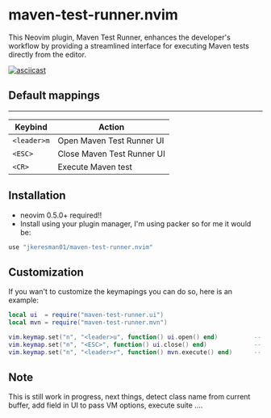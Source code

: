 # maven-test-runner.nvim

This Neovim plugin, Maven Test Runner, enhances the developer's workflow by providing a streamlined interface for executing Maven tests directly from the editor.

[![asciicast](https://asciinema.org/a/C8J48tR7BHjfxHN0lViMFURC7.svg)](https://asciinema.org/a/C8J48tR7BHjfxHN0lViMFURC7)

## Default mappings ##
***
| Keybind       | Action                          |
|---------------|---------------------------------|
| `<leader>m`   | Open Maven Test Runner UI       |
| `<ESC>`       | Close Maven Test Runner UI      |
| `<CR>`        | Execute Maven test              |


## Installation ##
* neovim 0.5.0+ required!!
* Install using your plugin manager, I'm using packer so for me it would be:

```lua
use "jkeresman01/maven-test-runner.nvim"
```

## Customization ##
If you wan't to customize the keymapings you can do so, here is an example:

```lua
local ui  = require("maven-test-runner.ui")
local mvn = require("maven-test-runner.mvn")

vim.keymap.set("n", "<leader>u", function() ui.open() end)          --  Open Maven Test Runner UI  
vim.keymap.set("n", "<ESC>", function() ui.close() end)             --  Close Maven Test Runner UI
vim.keymap.set("n", "<leader>r", function() mvn.execute() end)      --  Execute Maven Test|Tests  
```

## Note ##
 
This is still work in progress, next things, detect class name from current buffer, add field in UI to pass VM options, execute suite ....
